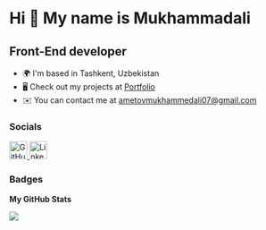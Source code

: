 Hi 👋 My name is Mukhammadali
=====================================================================================================================================

Front-End developer
-------------------

* 🌍  I'm based in Tashkent, Uzbekistan  
* 🖥️  Check out my projects at [Portfolio](http://t.me/ametovme_portfolio)
* ✉️  You can contact me at [ametovmukhammedali07@gmail.com](mailto:ametovmukhammedali07@gmail.com)

### Socials

<p align="left">
  <a href="https://www.github.com/mukhammedaliametov" target="_blank" rel="noreferrer">
    <picture>
      <source media="(prefers-color-scheme: dark)" srcset="https://raw.githubusercontent.com/danielcranney/readme-generator/main/public/icons/socials/github-dark.svg" />
      <source media="(prefers-color-scheme: light)" srcset="https://raw.githubusercontent.com/danielcranney/readme-generator/main/public/icons/socials/github.svg" />
      <img src="https://raw.githubusercontent.com/danielcranney/readme-generator/main/public/icons/socials/github.svg" width="32" height="32" alt="GitHub" title="GitHub" />
    </picture>
  </a>
  <a href="https://www.linkedin.com/in/mukhammedali-ametov-5b9054268/" target="_blank" rel="noreferrer">
    <picture>
      <source media="(prefers-color-scheme: dark)" srcset="https://raw.githubusercontent.com/danielcranney/readme-generator/main/public/icons/socials/linkedin-dark.svg" />
      <source media="(prefers-color-scheme: light)" srcset="https://raw.githubusercontent.com/danielcranney/readme-generator/main/public/icons/socials/linkedin.svg" />
      <img src="https://raw.githubusercontent.com/danielcranney/readme-generator/main/public/icons/socials/linkedin.svg" width="32" height="32" alt="LinkedIn" title="LinkedIn" />
    </picture>
  </a>
</a>
</p>

### Badges

<b>My GitHub Stats</b>

<a href="http://www.github.com/mukhammedaliametov"><img src="https://github-readme-streak-stats.herokuapp.com/?user=mukhammedaliametov&stroke=ffffff&background=1c1917&ring=0891b2&fire=0891b2&currStreakNum=ffffff&currStreakLabel=0891b2&sideNums=ffffff&sideLabels=ffffff&dates=ffffff&hide_border=true" /></a>
